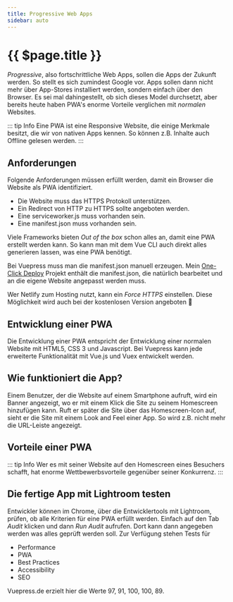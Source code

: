 ```yaml
---
title: Progressive Web Apps
sidebar: auto
---
```

# {{ $page.title }}

_Progressive_, also fortschrittliche Web Apps, sollen die Apps der Zukunft werden. So stellt es sich zumindest Google vor. Apps sollen dann nicht mehr über App-Stores installiert werden, sondern einfach über den Browser. Es sei mal dahingestellt, ob sich dieses Model durchsetzt, aber bereits heute haben PWA's enorme Vorteile verglichen mit _normalen_ Websites.

::: tip Info
Eine PWA ist eine Responsive Website, die einige Merkmale besitzt, die wir von nativen Apps kennen. So können z.B. Inhalte auch Offline gelesen werden.
:::

## Anforderungen

Folgende Anforderungen müssen erfüllt werden, damit ein Browser die Website als PWA identifiziert.

* Die Website muss das HTTPS Protokoll unterstützen.
* Ein Redirect von HTTP zu HTTPS sollte angeboten werden.
* Eine serviceworker.js muss vorhanden sein.
* Eine manifest.json muss vorhanden sein.

Viele Frameworks bieten _Out of the box_ schon alles an, damit eine PWA erstellt werden kann. So kann man mit dem Vue CLI auch direkt alles generieren lassen, was eine PWA benötigt.

Bei Vuepress muss man die manifest.json manuell erzeugen. Mein [One-Click Deploy](/one-click-deploy/) Projekt enthält die manifest.json, die natürlich bearbeitet und an die eigene Website angepasst werden muss.

Wer Netlify zum Hosting nutzt, kann ein _Force HTTPS_ einstellen. Diese Möglichkeit wird auch bei der kostenlosen Version angeboten :100:

## Entwicklung einer PWA

Die Entwicklung einer PWA entspricht der Entwicklung einer normalen Website mit HTML5, CSS 3 und Javascript. Bei Vuepress kann jede erweiterte Funktionalität mit Vue.js und Vuex entwickelt werden.

## Wie funktioniert die App?

Einem Benutzer, der die Website auf einem Smartphone aufruft, wird ein Banner angezeigt, wo er mit einem Klick die Site zu seinem Homescreen hinzufügen kann.
Ruft er später die Site über das Homescreen-Icon auf, sieht er die Site mit einem Look and Feel einer App. So wird z.B. nicht mehr die URL-Leiste angezeigt.

<ShareTwitter sharetext="Hier schreibe ich über Vuepress Sites, als PWA" url="https://vuepress.de/progressive-web-apps.html" />

## Vorteile einer PWA

<GridBlocks  feature1="### 1. Muss nicht über einen Store bezogen und installiert werden" feature2="Kann zum Homescreen hinzugefügt werden" feature3="Funktioniert auch Offline oder einer schlechten Verbindung" />

::: tip Info
Wer es mit seiner Website auf den Homescreen eines Besuchers schafft, hat enorme Wettbewerbsvorteile gegenüber seiner Konkurrenz.
:::

## Die fertige App mit Lightroom testen

Entwickler können im Chrome, über die Entwicklertools mit Lightroom, prüfen, ob alle Kriterien für eine PWA erfüllt werden. Einfach auf den Tab _Audit_ klicken und dann _Run Audit_ aufrufen. Dort kann dann angegeben werden was alles geprüft werden  soll.
Zur Verfügung stehen Tests für

* Performance
* PWA
* Best Practices
* Accessibility
* SEO

Vuepress.de erzielt hier die Werte 97, 91, 100, 100, 89.
